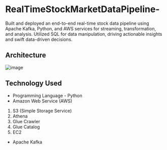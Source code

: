 # RealTimeStockMarketDataPipeline-
Built and deployed an end-to-end real-time stock data pipeline using Apache Kafka, Python, and AWS services for streaming, transformation, and analysis. Utilized SQL for data manipulation, driving actionable insights and swift data-driven decisions.

## Architecture 
![image](https://github.com/user-attachments/assets/71a161d8-6076-4be2-b5e9-e770ec015144)


## Technology Used
- Programming Language - Python
- Amazon Web Service (AWS)
1. S3 (Simple Storage Service)
2. Athena
3. Glue Crawler
4. Glue Catalog
5. EC2
- Apache Kafka

